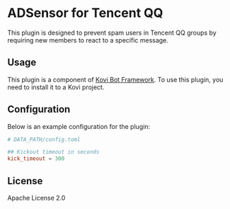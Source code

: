 # ADSensor for Tencent QQ

This plugin is designed to prevent spam users in Tencent QQ groups
by requiring new members to react to a specific message.

## Usage

This plugin is a component of [Kovi Bot Framework]((https://github.com/ThriceCola/Kovi)).
To use this plugin, you need to install it to a Kovi project.

## Configuration

Below is an example configuration for the plugin:

```toml
# DATA_PATH/config.toml

## Kickout timeout in seconds
kick_timeout = 300
```

## License

Apache License 2.0
